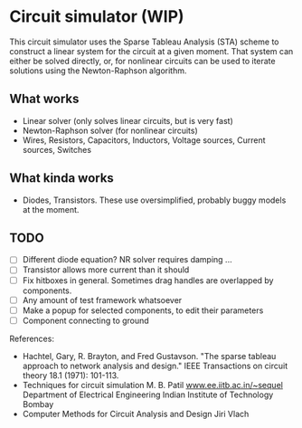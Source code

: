 # Circuit simulator (WIP)
This circuit simulator uses the Sparse Tableau Analysis (STA) scheme to construct a linear system for the circuit at a given moment. That system can either be solved directly, or, for nonlinear circuits can be used to iterate solutions using the Newton-Raphson algorithm. 

## What works
* Linear solver (only solves linear circuits, but is very fast)
* Newton-Raphson solver (for nonlinear circuits)
* Wires, Resistors, Capacitors, Inductors, Voltage sources, Current sources, Switches

## What kinda works
* Diodes, Transistors. These use oversimplified, probably buggy models at the moment.

## TODO
- [ ] Different diode equation? NR solver requires damping ...
- [ ] Transistor allows more current than it should
- [ ] Fix hitboxes in general. Sometimes drag handles are overlapped by components.
- [ ] Any amount of test framework whatsoever
- [ ] Make a popup for selected components, to edit their parameters
- [ ] Component connecting to ground 

References:
* Hachtel, Gary, R. Brayton, and Fred Gustavson. "The sparse tableau approach to network analysis and design." IEEE Transactions on circuit theory 18.1 (1971): 101-113.
* Techniques for circuit simulation M. B. Patil www.ee.iitb.ac.in/~sequel Department of Electrical Engineering Indian Institute of Technology Bombay
* Computer Methods for Circuit Analysis and Design Jiri Vlach
